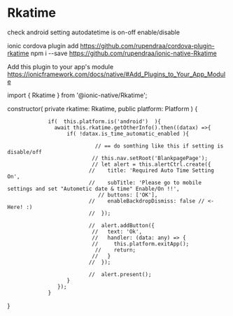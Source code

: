 # Rkatime

check android setting autodatetime is on-off enable/disable

ionic cordova plugin add https://github.com/rupendraa/cordova-plugin-rkatime
npm i --save https://github.com/rupendraa/ionic-native-Rkatime

Add this plugin to your app's module https://ionicframework.com/docs/native/#Add_Plugins_to_Your_App_Module



  import { Rkatime } from '@ionic-native/Rkatime';

  constructor( private rkatime: Rkatime,  public platform: Platform  ) {

                 if(  this.platform.is('android')  ){
                   await this.rkatime.getOtherInfo().then((datax) =>{
                       if( !datax.is_time_automatic_enabled ){

                                // == do somthing like this if setting is disable/off 
                               // this.nav.setRoot('BlankpagePage');
                               // let alert = this.alertCtrl.create({
                              //    title: 'Required Auto Time Setting On',
                              //    subTitle: 'Please go to mobile settings and set "Autometic date & time" Enable/On !!',
                                 // buttons: ['OK'],
                              //    enableBackdropDismiss: false // <- Here! :)
                              //  });

                              //  alert.addButton({
                               //   text: 'Ok',
                               //   handler: (data: any) => {
                               //     this.platform.exitApp();
                                //    return;
                               //   }
                              //  });

                              //  alert.present();
                       }
                    });                  
                 }


  }

